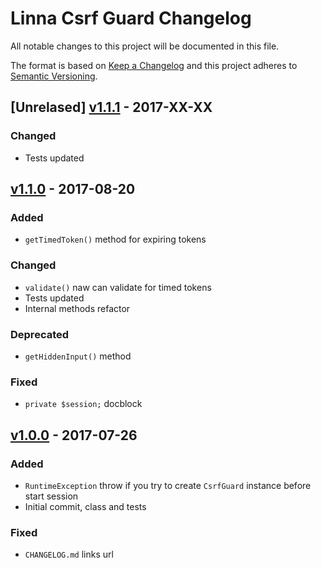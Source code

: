 
# Linna Csrf Guard Changelog

All notable changes to this project will be documented in this file.

The format is based on [Keep a Changelog](http://keepachangelog.com/) 
and this project adheres to [Semantic Versioning](http://semver.org/).

## [Unrelased] [v1.1.1](https://github.com/linna/csrf-guard/compare/v1.1.0...v1.1.1) - 2017-XX-XX

### Changed
* Tests updated

## [v1.1.0](https://github.com/linna/csrf-guard/compare/v1.0.0...v1.1.0) - 2017-08-20

### Added
* `getTimedToken()` method for expiring tokens

### Changed
* `validate()` naw can validate for timed tokens
* Tests updated
* Internal methods refactor

### Deprecated
* `getHiddenInput()` method

### Fixed
* `private $session;` docblock

## [v1.0.0](https://github.com/linna/csrf-guard/compare/v1.0.0...master) - 2017-07-26

### Added
* `RuntimeException` throw if you try to create `CsrfGuard` instance before start session
* Initial commit, class and tests

### Fixed
* `CHANGELOG.md` links url
